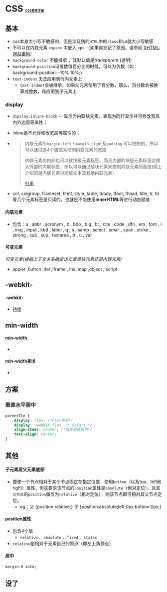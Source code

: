 # CSS <font size="1">[CSS参考手册](http://www.w3school.com.cn/cssref/index.asp)</font>

## 基本

* css本身大小写不敏感的，但是涉及到的`HTML`中的`class`和`id`就大小写敏感
* 不可以在内联元素 `<span>` 中嵌入 `<p>` （如果你忘记了原因，请参阅 [XHTML:网站重构](http://www.w3school.com.cn/xhtml/xhtml_structural_01.asp)） 
* `background-color` 不能继承 ，其默认值是*transparent* (透明）
* `background-position`设置数值百分比的时候，可以为负数（如：background-position: -10% 10%;）
* `text-indent` 无法应用到行内元素上
  * `text-indent`会被继承，如果父元素使用了百分数，那么，百分数会被换算成整数，再应用到子元素上



### display

* `dipslay:inline-block` -- 显示为内联块元素，表现为同行显示并可修改宽高内外边距等属性；

* inline是不允许修改宽高等属性的；

* > 内联元素的`margin-left` / `margin-right`及`padding` 可以控制的，所以可以通过这4个属性来控制内联元素的宽度 
  >
  > 内联元素的内部也可以放块级元素标签，而且内部的块级元素标签会撑大外部的内联标签，所以可以通过放块元素来控制内联元素的高度(网上介绍的是内联元素只能放文本及其他内联元素)
  >
  > [引用](https://blog.csdn.net/chen_zw/article/details/8713205)

* col, colgroup, frameset, html, style, table, tbody, tfoot, thead, title, tr, td 等几个元素标签是只读的，也就是不能使用**innerHTML**等进行动态赋值 

#### 内联元素

* 包含：a , abbr , acronym , b , bdo , big , br , cite , code , dfn , em , font , i , img , input , kbd , label , q , s , samp , select , small , span , strike , strong , sub , sup , textarea , tt , u , var



#### 可变元素

*可变元素(根据上下文关系确定该元素是块元素还是内联元素)*

* applet ,button ,del ,iframe , ins ,map ,object , script





## -webkit-

#### -webkit-

* [待续](https://www.cnblogs.com/zhru/p/3832968.html)


## min-width

#### min-width

* 

#### min-width相关

* 

## 方案

### 垂直水平居中

```css
parentEle {
    display: flex; /*Flex布局*/
    display: -webkit-flex; /* Safari */
    align-items: center; /*指定垂直居中*/
    text-align: center;
}
```

## 其他

#### 子元素居父元素底部

* 要使一个节点相对于某个节点固定在指定位置，使用`bottom`（以及top、left和right）属性，但这要求该节点的`position`属性是`absolute`（绝对定位），且其`父节点`的`position`属性为`relative`（相对定位），则该节点即可相对其父节点定位。 
  * eg：父 {position:relative;}   子  {position:absolute;left:0px;bottom:0px;} 

#### position属性

* 包含4个值
  * `relative` 、`absolute` 、`fixed` 、`static` 
* `relative`是相对于元素自己的原点（即左上角顶点）

#### 居中

```css
margin:0 auto; 
```



## 没了



